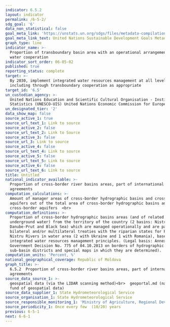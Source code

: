 ```yaml
---
indicator: 6.5.2
layout: indicator
permalink: /6-5-2/
sdg_goal: '6'
data_non_statistical: false
goal_meta_link: 'https://unstats.un.org/sdgs/files/metadata-compilation/Metadata-Goal-6.pdf '
goal_meta_link_text: United Nations Sustainable Development Goals Metadata (PDF 4.0 MB)
graph_type: line
indicator_name: >-
  Proportion of transboundary basin area with an operational arrangement for
  water cooperation
indicator_sort_order: 06-05-02
published: true
reporting_status: complete
target: >-
  By 2030, implement integrated water resources management at all levels,
  including through transboundary cooperation as appropriate
target_id: '6.5'
un_custodian_agency: >-
  United Nations Education and Scientific Cultural Organisation - Institute for
  Statistics (UNESCO-UIS) United Nations Economic Commission for Europe (UNECE)
un_designated_tier: '2'
data_show_map: false
source_active_1: true
source_url_text_1: Link to source
source_active_2: false
source_url_text_2: Link to Source
source_active_3: false
source_url_3: Link to source
source_active_4: false
source_url_text_4: Link to source
source_active_5: false
source_url_text_5: Link to source
source_active_6: false
source_url_text_6: Link to source
title: Untitled
national_indicator_available: >-
  Proportion of cross-border river basins areas, part of international
  agreements
computation_calculations: >-
  Amount of manager areas of cross-border hydrographic basins and cross-border
  aquifers out of the total area of cross-border hydrographic basins and
  cross-border aquifers  <br>
computation_definitions: >-
  Proportion of cross-border hydrographic basins areas (and of related
  underground water) from the territory of the country (2 basins: Nistru and
  Danube-Prut and Black Sea) which are managed operationally and are part of
  bilateral and/or multilateral treaties with the riparian states for Prut and
  Nistru Rivers in water area (2 with Ukraine and 1 with Romania), based on
  integrated water resources management principles. (Legal basis: Annex 2 of the
  Government Decision No. 775 of 04.10.2013 on borders of hydrographic basin and
  sub-basin districts and special maps in which they are determined).
computation_units: 'Percent, %'
national_geographical_coverage: Republic of Moldova
graph_title: >-
  6.5.2  Proportion of cross-border river basins areas, part of international
  agreements
source_data_source_1: >-
  geospatial data (via the LIDAR scanning method)<br>  geoportal.md (national
  fund of geospatial data)
source_data_supplier_1: State Hydrometeorological Service
source_organisation_1: State Hydrometeorological Service
source_responsible_monitoring_1: 'Ministry of Agriculture, Regional Development and Environment'
source_periodicity_1: Once every few  (10/20) years
previous: 6-5-1
next: 6-6-1
---
```

